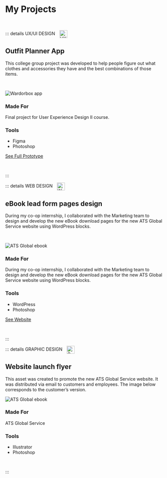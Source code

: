 # My Projects

&nbsp;&nbsp;&nbsp;&nbsp;&nbsp;

::: details UX/UI DESIGN <img src="/sitemap-solid.svg" alt="UX/UI Icon" style="width: 25px; height: 25px; display: inline-block; vertical-align: middle; margin-right: 8px; margin-left: 10px ">


## Outfit Planner App
This college group project was developed to help people figure out what clothes and accessories they have and the best combinations of those items.

&nbsp;&nbsp;&nbsp;&nbsp;&nbsp;

![Wardorbox app](wardrobox-app.png)

### Made For
Final project for User Experience Design II course.

### Tools
- Figma
- Photoshop

[See Full Prototype](https://www.figma.com/proto/7b8Vn2kFGJStijr8zx1CVA/HI-FI-Mobile?page-id=0%3A1&node-id=832-762&viewport=805%2C380%2C0.06&t=AWhhbGjI4SAZ4gEB-1&scaling=scale-down&content-scaling=fixed&starting-point-node-id=661%3A691&show-proto-sidebar=1)

&nbsp;&nbsp;&nbsp;&nbsp;&nbsp;

:::

::: details WEB DESIGN <img src="/code-solid.svg" alt="Web Design Icon" style="width: 25px; height: 25px; display: inline-block; vertical-align: middle; margin-right: 8px; margin-left: 10px ">


## eBook lead form pages design
During my co-op internship, I collaborated with the Marketing team to design and develop the new eBook download pages for the new ATS Global Service website using WordPress blocks.

&nbsp;&nbsp;&nbsp;&nbsp;&nbsp;

![ATS Global ebook](ats-ebook.png)

### Made For
During my co-op internship, I collaborated with the Marketing team to design and develop the new eBook download pages for the new ATS Global Service website using WordPress blocks.

### Tools
- WordPress
- Photoshop

[See Website](https://ats-service.com/download/the-plant-managers-guide-to-industry-4-0/)

&nbsp;&nbsp;&nbsp;&nbsp;&nbsp;

:::

::: details GRAPHIC DESIGN <img src="/pen-nib-solid.svg" alt="Graphic Design Icon" style="width: 25px; height: 25px; display: inline-block; vertical-align: middle; margin-right: 8px; margin-left: 10px ">


## Website launch flyer
This asset was created to promote the new ATS Global Service website. It was distributed via email to customers and employees. The image below corresponds to the customer’s version. 


![ATS Global ebook](flyer-ats.png)

### Made For
ATS Global Service

### Tools
- Illustrator
- Photoshop



&nbsp;&nbsp;&nbsp;&nbsp;&nbsp;

:::